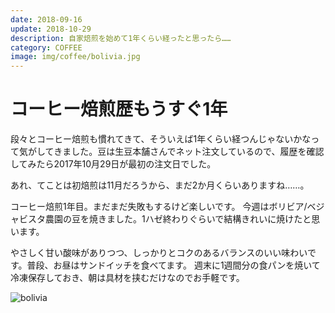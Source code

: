 ```yaml
---
date: 2018-09-16
update: 2018-10-29
description: 自家焙煎を始めて1年くらい経ったと思ったら……
category: COFFEE
image: img/coffee/bolivia.jpg
---
```


# コーヒー焙煎歴もうすぐ1年

段々とコーヒー焙煎も慣れてきて、そういえば1年くらい経つんじゃないかなって気がしてきました。豆は生豆本舗さんでネット注文しているので、履歴を確認してみたら2017年10月29日が最初の注文日でした。

あれ、てことは初焙煎は11月だろうから、まだ2か月くらいありますね……。

コーヒー焙煎1年目。まだまだ失敗もするけど楽しいです。
今週はボリビア/ベジャビスタ農園の豆を焼きました。1ハゼ終わりぐらいで結構きれいに焼けたと思います。

やさしく甘い酸味がありつつ、しっかりとコクのあるバランスのいい味わいです。普段、お昼はサンドイッチを食べてます。
週末に1週間分の食パンを焼いて冷凍保存しておき、朝は具材を挟むだけなのでお手軽です。

![bolivia](/img/coffee/bolivia.jpg "coffee bolivia")
